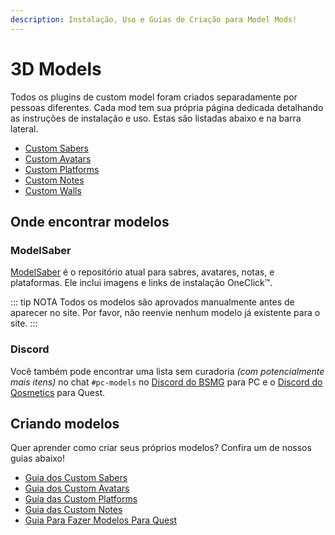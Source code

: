 ```yaml
---
description: Instalação, Uso e Guias de Criação para Model Mods!
---
```


# 3D Models
Todos os plugins de custom model foram criados separadamente por pessoas diferentes. Cada mod tem sua própria página dedicada detalhando as instruções de instalação e uso. Estas são listadas abaixo e na barra lateral.

* [Custom Sabers](./custom-sabers.md)
* [Custom Avatars](./custom-avatars.md)
* [Custom Platforms](./custom-platforms.md)
* [Custom Notes](./custom-notes.md)
* [Custom Walls](./custom-walls.md)

## Onde encontrar modelos

### ModelSaber
[ModelSaber](https://modelsaber.com/) é o repositório atual para sabres, avatares, notas, e plataformas. Ele inclui imagens e links de instalação OneClick&trade;.

::: tip NOTA
Todos os modelos são aprovados manualmente antes de aparecer no site.
Por favor, não reenvie nenhum modelo já existente para o site.
:::

### Discord
Você também pode encontrar uma lista sem curadoria _(com potencialmente mais itens)_ no chat `#pc-models` no [Discord do BSMG](https://discord.gg/beatsabermods) para PC e o [Discord do Qosmetics](https://discord.gg/qosmetics) para Quest.

## Criando modelos
Quer aprender como criar seus próprios modelos? Confira um de nossos guias abaixo!

* [Guia dos Custom Sabers](./sabers-guide.md)
* [Guia dos Custom Avatars](./avatars-guide.md)
* [Guia das Custom Platforms](./platforms-guide.md)
* [Guia das Custom Notes](./notes-guide.md)
* [Guia Para Fazer Modelos Para Quest](https://github.com/RedBrumbler/Qosmetics/wiki)
